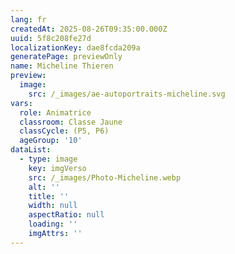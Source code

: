 ```yaml
---
lang: fr
createdAt: 2025-08-26T09:35:00.000Z
uuid: 5f8c208fe27d
localizationKey: dae8fcda209a
generatePage: previewOnly
name: Micheline Thieren
preview:
  image:
    src: /_images/ae-autoportraits-micheline.svg
vars:
  role: Animatrice
  classroom: Classe Jaune
  classCycle: (P5, P6)
  ageGroup: '10'
dataList:
  - type: image
    key: imgVerso
    src: /_images/Photo-Micheline.webp
    alt: ''
    title: ''
    width: null
    aspectRatio: null
    loading: ''
    imgAttrs: ''
---
```


